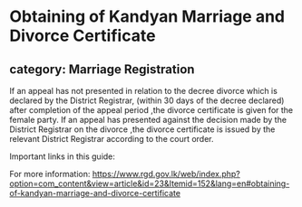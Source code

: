 # Obtaining of Kandyan Marriage and Divorce Certificate
## category: Marriage Registration

If an appeal has not presented in relation to the decree divorce which is declared by the District Registrar, (within 30 days of the decree declared) after completion of the appeal period ,the divorce certificate is given for the female party.
If an appeal has presented against the decision made by the District Registrar on the divorce ,the divorce certificate is issued by the relevant District Registrar according to the court order.

Important links in this guide:


For more information: https://www.rgd.gov.lk/web/index.php?option=com_content&view=article&id=23&Itemid=152&lang=en#obtaining-of-kandyan-marriage-and-divorce-certificate
